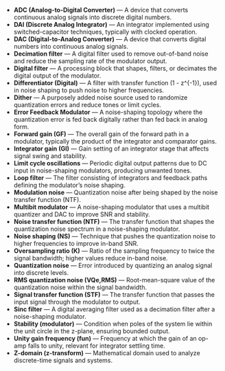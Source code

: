 - **ADC (Analog-to-Digital Converter)** — A device that converts continuous analog signals into discrete digital numbers.
- **DAI (Discrete Analog Integrator)** — An integrator implemented using switched-capacitor techniques, typically with clocked operation.
- **DAC (Digital-to-Analog Converter)** — A device that converts digital numbers into continuous analog signals.
- **Decimation filter** — A digital filter used to remove out-of-band noise and reduce the sampling rate of the modulator output.
- **Digital filter** — A processing block that shapes, filters, or decimates the digital output of the modulator.
- **Differentiator (Digital)** — A filter with transfer function \(1 - z^{-1}\), used in noise shaping to push noise to higher frequencies.
- **Dither** — A purposely added noise source used to randomize quantization errors and reduce tones or limit cycles.
- **Error Feedback Modulator** — A noise-shaping topology where the quantization error is fed back digitally rather than fed back in analog form.
- **Forward gain (GF)** — The overall gain of the forward path in a modulator, typically the product of the integrator and comparator gains.
- **Integrator gain (GI)** — Gain setting of an integrator stage that affects signal swing and stability.
- **Limit cycle oscillations** — Periodic digital output patterns due to DC input in noise-shaping modulators, producing unwanted tones.
- **Loop filter** — The filter consisting of integrators and feedback paths defining the modulator’s noise shaping.
- **Modulation noise** — Quantization noise after being shaped by the noise transfer function (NTF).
- **Multibit modulator** — A noise-shaping modulator that uses a multibit quantizer and DAC to improve SNR and stability.
- **Noise transfer function (NTF)** — The transfer function that shapes the quantization noise spectrum in a noise-shaping modulator.
- **Noise shaping (NS)** — Technique that pushes the quantization noise to higher frequencies to improve in-band SNR.
- **Oversampling ratio (K)** — Ratio of the sampling frequency to twice the signal bandwidth; higher values reduce in-band noise.
- **Quantization noise** — Error introduced by quantizing an analog signal into discrete levels.
- **RMS quantization noise (VQe,RMS)** — Root-mean-square value of the quantization noise within the signal bandwidth.
- **Signal transfer function (STF)** — The transfer function that passes the input signal through the modulator to output.
- **Sinc filter** — A digital averaging filter used as a decimation filter after a noise-shaping modulator.
- **Stability (modulator)** — Condition when poles of the system lie within the unit circle in the z-plane, ensuring bounded output.
- **Unity gain frequency (fun)** — Frequency at which the gain of an op-amp falls to unity, relevant for integrator settling time.
- **Z-domain (z-transform)** — Mathematical domain used to analyze discrete-time signals and systems.
